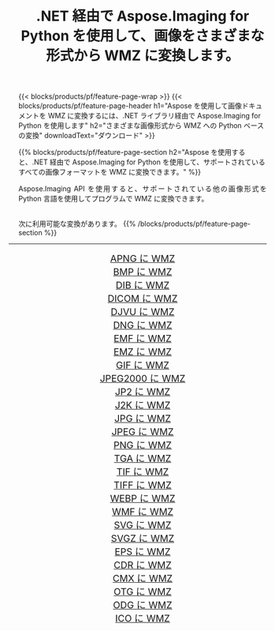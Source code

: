 ﻿---
title: .NET 経由で Aspose.Imaging for Python を使用して、画像をさまざまな形式から WMZ に変換します。 
weight: 3920
url: /ja/python-net/conversion/to/wmz 
lang: ja
langdirlevel: 2
locales: zh-hans,ja,it,ru,de,es,fr,nl,id,lt,pl,pt,vi,tr,ko,zh-hant,ar,hi,th,sv,cs,uk,he
description: .NET ライブラリ経由で Aspose.Imaging for Python を使用して、さまざまな形式から WMZ に変換できます。
---

{{< blocks/products/pf/feature-page-wrap >}}
{{< blocks/products/pf/feature-page-header h1="Aspose を使用して画像ドキュメントを WMZ に変換するには、.NET ライブラリ経由で Aspose.Imaging for Python を使用します" h2="さまざまな画像形式から WMZ への Python ベースの変換" downloadText="ダウンロード" >}}


{{% blocks/products/pf/feature-page-section  h2="Aspose を使用すると、.NET 経由で Aspose.Imaging for Python を使用して、サポートされているすべての画像フォーマットを WMZ に変換できます。" %}}
<p align=justify>Aspose.Imaging API を使用すると、サポートされている他の画像形式を Python 言語を使用してプログラムで WMZ に変換できます。</p>
<br/>
次に利用可能な変換があります。
{{% /blocks/products/pf/feature-page-section %}}
<div class="container-fluid productfamilypage bg-gray">
    <div class="convertypes bg-gray agp-content section">
        <div class="container">
		<hr style="margin-left:-20px;"/>
		<div class="row other-converters" style="gap: 10px;font-size: 19px;text-align:center;">
		    <div class='col-md-2 other-converter remove-lp remove-rp'><a href="/imaging/ja/python-net/conversion/apng-to-wmz" style="padding:15px;">APNG に WMZ</a></div>
<div class='col-md-2 other-converter remove-lp remove-rp'><a href="/imaging/ja/python-net/conversion/bmp-to-wmz" style="padding:15px;">BMP に WMZ</a></div>
<div class='col-md-2 other-converter remove-lp remove-rp'><a href="/imaging/ja/python-net/conversion/dib-to-wmz" style="padding:15px;">DIB に WMZ</a></div>
<div class='col-md-2 other-converter remove-lp remove-rp'><a href="/imaging/ja/python-net/conversion/dicom-to-wmz" style="padding:15px;">DICOM に WMZ</a></div>
<div class='col-md-2 other-converter remove-lp remove-rp'><a href="/imaging/ja/python-net/conversion/djvu-to-wmz" style="padding:15px;">DJVU に WMZ</a></div>
<div class='col-md-2 other-converter remove-lp remove-rp'><a href="/imaging/ja/python-net/conversion/dng-to-wmz" style="padding:15px;">DNG に WMZ</a></div>
<div class='col-md-2 other-converter remove-lp remove-rp'><a href="/imaging/ja/python-net/conversion/emf-to-wmz" style="padding:15px;">EMF に WMZ</a></div>
<div class='col-md-2 other-converter remove-lp remove-rp'><a href="/imaging/ja/python-net/conversion/emz-to-wmz" style="padding:15px;">EMZ に WMZ</a></div>
<div class='col-md-2 other-converter remove-lp remove-rp'><a href="/imaging/ja/python-net/conversion/gif-to-wmz" style="padding:15px;">GIF に WMZ</a></div>
<div class='col-md-2 other-converter remove-lp remove-rp'><a href="/imaging/ja/python-net/conversion/jpeg2000-to-wmz" style="padding:15px;">JPEG2000 に WMZ</a></div>
<div class='col-md-2 other-converter remove-lp remove-rp'><a href="/imaging/ja/python-net/conversion/jp2-to-wmz" style="padding:15px;">JP2 に WMZ</a></div>
<div class='col-md-2 other-converter remove-lp remove-rp'><a href="/imaging/ja/python-net/conversion/j2k-to-wmz" style="padding:15px;">J2K に WMZ</a></div>
<div class='col-md-2 other-converter remove-lp remove-rp'><a href="/imaging/ja/python-net/conversion/jpg-to-wmz" style="padding:15px;">JPG に WMZ</a></div>
<div class='col-md-2 other-converter remove-lp remove-rp'><a href="/imaging/ja/python-net/conversion/jpeg-to-wmz" style="padding:15px;">JPEG に WMZ</a></div>
<div class='col-md-2 other-converter remove-lp remove-rp'><a href="/imaging/ja/python-net/conversion/png-to-wmz" style="padding:15px;">PNG に WMZ</a></div>
<div class='col-md-2 other-converter remove-lp remove-rp'><a href="/imaging/ja/python-net/conversion/tga-to-wmz" style="padding:15px;">TGA に WMZ</a></div>
<div class='col-md-2 other-converter remove-lp remove-rp'><a href="/imaging/ja/python-net/conversion/tif-to-wmz" style="padding:15px;">TIF に WMZ</a></div>
<div class='col-md-2 other-converter remove-lp remove-rp'><a href="/imaging/ja/python-net/conversion/tiff-to-wmz" style="padding:15px;">TIFF に WMZ</a></div>
<div class='col-md-2 other-converter remove-lp remove-rp'><a href="/imaging/ja/python-net/conversion/webp-to-wmz" style="padding:15px;">WEBP に WMZ</a></div>
<div class='col-md-2 other-converter remove-lp remove-rp'><a href="/imaging/ja/python-net/conversion/wmf-to-wmz" style="padding:15px;">WMF に WMZ</a></div>
<div class='col-md-2 other-converter remove-lp remove-rp'><a href="/imaging/ja/python-net/conversion/svg-to-wmz" style="padding:15px;">SVG に WMZ</a></div>
<div class='col-md-2 other-converter remove-lp remove-rp'><a href="/imaging/ja/python-net/conversion/svgz-to-wmz" style="padding:15px;">SVGZ に WMZ</a></div>
<div class='col-md-2 other-converter remove-lp remove-rp'><a href="/imaging/ja/python-net/conversion/eps-to-wmz" style="padding:15px;">EPS に WMZ</a></div>
<div class='col-md-2 other-converter remove-lp remove-rp'><a href="/imaging/ja/python-net/conversion/cdr-to-wmz" style="padding:15px;">CDR に WMZ</a></div>
<div class='col-md-2 other-converter remove-lp remove-rp'><a href="/imaging/ja/python-net/conversion/cmx-to-wmz" style="padding:15px;">CMX に WMZ</a></div>
<div class='col-md-2 other-converter remove-lp remove-rp'><a href="/imaging/ja/python-net/conversion/otg-to-wmz" style="padding:15px;">OTG に WMZ</a></div>
<div class='col-md-2 other-converter remove-lp remove-rp'><a href="/imaging/ja/python-net/conversion/odg-to-wmz" style="padding:15px;">ODG に WMZ</a></div>
<div class='col-md-2 other-converter remove-lp remove-rp'><a href="/imaging/ja/python-net/conversion/ico-to-wmz" style="padding:15px;">ICO に WMZ</a></div>
                </div>
        </div>
    </div>
</div>
<br/>

